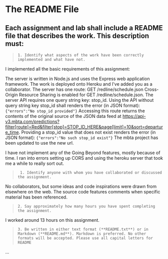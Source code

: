 # The README File

## Each assignment and lab shall include a README file that describes the work. This description must:

> ```1. Identify what aspects of the work have been correctly implemented and what have not.```

I implemented all the basic requirements of this assignment:

The server is written in Node.js and uses the Express web application framework. 
The work is deployed onto Heroku and I've added you as a collaborator.
The server has one route: GET /redline/schedule.json
Cross-Origin Resource Sharing is enabled for GET /redline/schedule.json. 
The server API requires one query string key: stop_id. 
Using the API without query string key stop_id shall renders the error (in JSON format): ```{"errors":"No stop_id provided"}```
Accessing this route returns the contents of the original source of the JSON data feed at https://api-v3.mbta.com/predictions?filter[route]=Red&filter[stop]=STOP_ID_HERE&page[limit]=10&sort=departure_time.
Providing a stop_id value that does not exist renders the error (in JSON format): ```{"errors":"No such stop_id exist"}```
The mbta project has been updated to use the new url.

I have not implement any of the Going Beyond features, mostly because of time. I ran into errors setting up CORS and using the heroku server that took me a while to really sort out.


> ``` 1. Identify anyone with whom you have collaborated or discussed the assignment.```

No collaborators, but some ideas and code inspirations were drawn from elsewhere on the web. 
The source code features comments when specific material has been referenced. 

> ```2. Say approximately how many hours you have spent completing the assignment.```

I worked around 13 hours on this assignment.

> ```3. Be written in either text format (**README.txt**) or in Markdown (**README.md**). Markdown is preferred. No other formats will be accepted. Please use all capital letters for README```

... 
